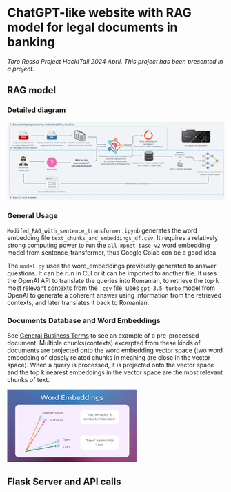 # ChatGPT-like website with RAG model for legal documents in banking

_Toro Rosso Project HackITall 2024 April. This project has been presented in a project._

## RAG model

### Detailed diagram
![alt text](/model_training/assets/simple-local-rag-workflow-flowchart.png)

### General Usage

`Modifed_RAG_with_sentence_transformer.ipynb` generates the word embedding file `text_chunks_and_embeddings_df.csv`. It requires a relatively strong computing power to run the `all-mpnet-base-v2` word embedding model from sentence_transformer, thus Google Colab can be a good idea. 

The `model.py` uses the word_embeddings previously generated to answer questions. It can be run in CLI or it can be imported to another file. It uses the OpenAI API to translate the queries into Romanian, to retrieve the top k most relevant contexts from the `.csv` file, uses `gpt-3.5-turbo` 
model from OpenAI to generate a coherent answer using information from the retrieved contexts, and later translates it back to Romanian. 

### Documents Database and Word Embeddings

See [General Business Terms](/pdfs/General-business-terms-and-conditions-for-legal-entities-and-self-employed-individuals-version-no-25-5-May-2023.pdf) to see an example of a pre-processed document. Multiple chunks(contexts) excerpted from these kinds of documents are projected onto the word embedding vector space (two word embedding of closely related chunks in meaning are close in the vector space). When a query is processed, it is projected onto the vector space and the top k nearest embeddings in the vector space are the most relevant chunks of text. 

![](/model_training/assets/images.jpeg)

## Flask Server and API calls
